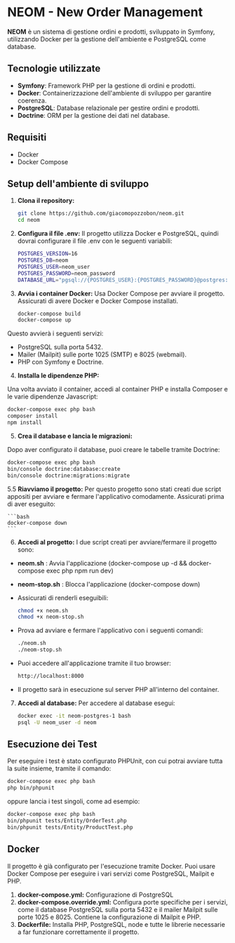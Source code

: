 # NEOM - New Order Management

**NEOM** è un sistema di gestione ordini e prodotti, sviluppato in Symfony, utilizzando Docker per la gestione dell'ambiente e PostgreSQL come database.

## Tecnologie utilizzate
- **Symfony**: Framework PHP per la gestione di ordini e prodotti.
- **Docker**: Containerizzazione dell'ambiente di sviluppo per garantire coerenza.
- **PostgreSQL**: Database relazionale per gestire ordini e prodotti.
- **Doctrine**: ORM per la gestione dei dati nel database.

## Requisiti
- Docker
- Docker Compose

## Setup dell'ambiente di sviluppo

1. **Clona il repository:**

   ```bash
   git clone https://github.com/giacomopozzobon/neom.git
   cd neom
   ```

2. **Configura il file .env:**
Il progetto utilizza Docker e PostgreSQL, quindi dovrai configurare il file .env con le seguenti variabili:

   ```bash
   POSTGRES_VERSION=16
   POSTGRES_DB=neom
   POSTGRES_USER=neom_user
   POSTGRES_PASSWORD=neom_password
   DATABASE_URL="pgsql://{POSTGRES_USER}:{POSTGRES_PASSWORD}@postgres:5432/{POSTGRES_DB}"
   ```

3. **Avvia i container Docker:**
Usa Docker Compose per avviare il progetto. Assicurati di avere Docker e Docker Compose installati.

   ```bash
   docker-compose build
   docker-compose up
   ```

Questo avvierà i seguenti servizi:

- PostgreSQL sulla porta 5432.
- Mailer (Mailpit) sulle porte 1025 (SMTP) e 8025 (webmail).
- PHP con Symfony e Doctrine.

4. **Installa le dipendenze PHP:**

Una volta avviato il container, accedi al container PHP e installa Composer e le varie dipendenze Javascript:

   ```bash
   docker-compose exec php bash
   composer install
   npm install
   ```

5. **Crea il database e lancia le migrazioni:**

Dopo aver configurato il database, puoi creare le tabelle tramite Doctrine:

   ```bash
   docker-compose exec php bash
   bin/console doctrine:database:create
   bin/console doctrine:migrations:migrate
   ```

5.5 **Riavviamo il progetto:**
Per questo progetto sono stati creati due script appositi per avviare e fermare l'applicativo comodamente.
Assicurati prima di aver eseguito:

    ```bash
    docker-compose down
    ```

6. **Accedi al progetto:**
I due script creati per avviare/fermare il progetto sono:
- **neom.sh** : Avvia l'applicazione (docker-compose up -d && docker-compose exec php npm run dev)
- **neom-stop.sh** : Blocca l'applicazione (docker-compose down)


- Assicurati di renderli eseguibili:

    ```bash
    chmod +x neom.sh
    chmod +x neom-stop.sh
    ```

- Prova ad avviare e fermare l'applicativo con i seguenti comandi:

    ```bash
    ./neom.sh
    ./neom-stop.sh
    ```

- Puoi accedere all'applicazione tramite il tuo browser:

   ```bash
   http://localhost:8000
   ```
- Il progetto sarà in esecuzione sul server PHP all'interno del container.

7. **Accedi al database:**
Per accedere al database esegui:

    ```bash
    docker exec -it neom-postgres-1 bash
    psql -U neom_user -d neom
    ```

## Esecuzione dei Test
Per eseguire i test è stato configurato PHPUnit, con cui potrai avviare tutta la suite insieme, tramite il comando:

   ```bash
   docker-compose exec php bash
   php bin/phpunit
   ```
oppure lancia i test singoli, come ad esempio:

   ```bash
   docker-compose exec php bash
   bin/phpunit tests/Entity/OrderTest.php
   bin/phpunit tests/Entity/ProductTest.php
   ```


## Docker
Il progetto è già configurato per l'esecuzione tramite Docker. Puoi usare Docker Compose per eseguire i vari servizi come PostgreSQL, Mailpit e PHP.

1. **docker-compose.yml:** Configurazione di PostgreSQL
2. **docker-compose.override.yml:** Configura porte specifiche per i servizi, come il database PostgreSQL sulla porta 5432 e il mailer Mailpit sulle porte 1025 e 8025. Contiene la configurazione di Mailpit e PHP.
3. **Dockerfile:** Installa PHP, PostgreSQL, node e tutte le librerie necessarie a far funzionare correttamente il progetto.